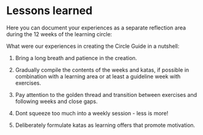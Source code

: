 # Lessons learned

Here you can document your experiences as a separate
reflection area during the 12 weeks of the learning circle:

What were our experiences in creating the Circle Guide in a nutshell:

1.  Bring a long breath and patience in the creation.

2.  Gradually compile the contents of the weeks and katas, if possible
    in combination with a learning area or at least a guideline week
    with exercises.

3.  Pay attention to the golden thread and transition between exercises
    and following weeks and close gaps.

4.  Dont squeeze too much into a weekly session - less is more!

5.  Deliberately formulate katas as learning offers that promote
    motivation.
